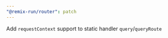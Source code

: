 ```yaml
---
"@remix-run/router": patch
---
```


Add `requestContext` support to static handler `query`/`queryRoute`
